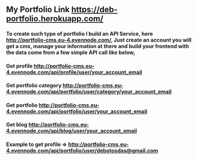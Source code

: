 ## My Portfolio Link https://deb-portfolio.herokuapp.com/

#### To create such type of portfolio I build an API Service, here http://portfolio-cms.eu-4.evennode.com/, Just create an account you will get a cms, manage your information at there and build your frontend with the data come from a few simple API call like below,

#### Get profile http://portfolio-cms.eu-4.evennode.com/api/profile/user/your_account_email

#### Get portfolio category http://portfolio-cms.eu-4.evennode.com/api/portfolio/user/category/your_account_email

#### Get portfolio http://portfolio-cms.eu-4.evennode.com/api/portfolio/user/your_account_email

#### Get blog http://portfolio-cms.eu-4.evennode.com/api/blog/user/your_account_email

#### Example to get profile => http://portfolio-cms.eu-4.evennode.com/api/portfolio/user/debotosdas@gmail.com
